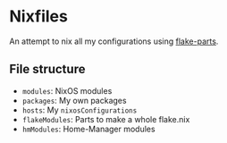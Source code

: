 # Nixfiles

An attempt to nix all my configurations using [flake-parts](https://github.com/hercules-ci/flake-parts).

## File structure

- `modules`: NixOS modules
- `packages`: My own packages
- `hosts`: My `nixosConfigurations`
- `flakeModules`: Parts to make a whole flake.nix
- `hmModules`: Home-Manager modules

